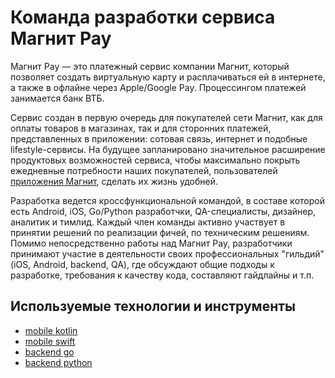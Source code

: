 # Команда разработки сервиса Магнит Pay

Магнит Pay — это платежный сервис компании Магнит, который позволяет создать виртуальную карту и расплачиваться ей в интернете, а также в офлайне через Apple/Google Pay. Процессингом платежей занимается банк ВТБ.

Сервис создан в первую очередь для покупателей сети Магнит, как для оплаты товаров в магазинах, так и для сторонних платежей, представленных в приложении: сотовая связь, интернет и подобные lifestyle-сервисы. На будущее запланировано значительное расширение продуктовых возможностей сервиса, чтобы максимально покрыть ежедневные потребности наших покупателей, пользователей [приложения Магнит](https://moy.magnit.ru/app), сделать их жизнь удобней.

Разработка ведется кроссфункциональной командой, в составе которой есть Android, iOS, Go/Python разработчки, QA-специалисты, дизайнер, аналитик и тимлид. Каждый член команды активно участвует в принятии решений по реализации фичей, по техническим решениям. Помимо непосредственно работы над Магнит Pay, разработчики принимают участие в деятельности своих профессиональных "гильдий" (iOS, Android, backend, QA), где обсуждают общие подходы к разработке, требования к качеству кода, составляют гайдлайны и т.п.

## Используемые технологии и инструменты

* [mobile kotlin](kotlin.md)
* [mobile swift](swift.md)
* [backend go](golang.md)
* [backend python](python.md)

